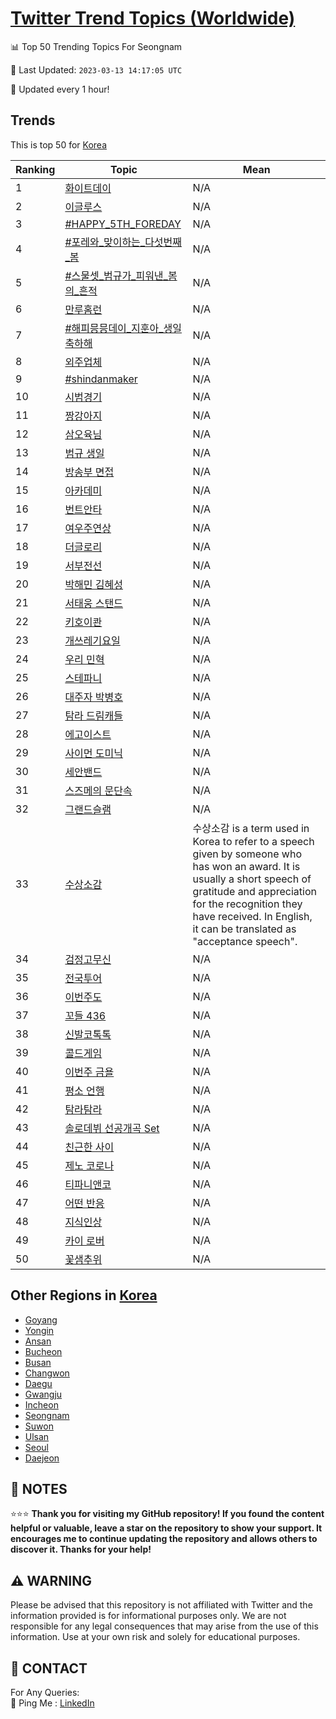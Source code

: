 [Twitter Trend Topics (Worldwide)](https://github.com/ErcinDedeoglu/Twitter-Trend-Topics)
==========


📊 Top 50 Trending Topics For Seongnam

📆 Last Updated: `2023-03-13 14:17:05 UTC`

🔧 Updated every 1 hour!


## Trends

This is top 50 for [Korea](</Korea>)

| Ranking | Topic | Mean |
| ------- | ------------ | ------------ |
| 1 | [화이트데이](http://twitter.com/search?q=%ed%99%94%ec%9d%b4%ed%8a%b8%eb%8d%b0%ec%9d%b4) | N/A |
| 2 | [이글루스](http://twitter.com/search?q=%ec%9d%b4%ea%b8%80%eb%a3%a8%ec%8a%a4) | N/A |
| 3 | [#HAPPY_5TH_FOREDAY](http://twitter.com/search?q=%23HAPPY_5TH_FOREDAY) | N/A |
| 4 | [#포레와_맞이하는_다섯번째_봄](http://twitter.com/search?q=%23%ed%8f%ac%eb%a0%88%ec%99%80_%eb%a7%9e%ec%9d%b4%ed%95%98%eb%8a%94_%eb%8b%a4%ec%84%af%eb%b2%88%ec%a7%b8_%eb%b4%84) | N/A |
| 5 | [#스물셋_범규가_피워낸_봄의_흔적](http://twitter.com/search?q=%23%ec%8a%a4%eb%ac%bc%ec%85%8b_%eb%b2%94%ea%b7%9c%ea%b0%80_%ed%94%bc%ec%9b%8c%eb%82%b8_%eb%b4%84%ec%9d%98_%ed%9d%94%ec%a0%81) | N/A |
| 6 | [만루홈런](http://twitter.com/search?q=%eb%a7%8c%eb%a3%a8%ed%99%88%eb%9f%b0) | N/A |
| 7 | [#해피믕믕데이_지훈아_생일축하해](http://twitter.com/search?q=%23%ed%95%b4%ed%94%bc%eb%af%95%eb%af%95%eb%8d%b0%ec%9d%b4_%ec%a7%80%ed%9b%88%ec%95%84_%ec%83%9d%ec%9d%bc%ec%b6%95%ed%95%98%ed%95%b4) | N/A |
| 8 | [외주업체](http://twitter.com/search?q=%ec%99%b8%ec%a3%bc%ec%97%85%ec%b2%b4) | N/A |
| 9 | [#shindanmaker](http://twitter.com/search?q=%23shindanmaker) | N/A |
| 10 | [시범경기](http://twitter.com/search?q=%ec%8b%9c%eb%b2%94%ea%b2%bd%ea%b8%b0) | N/A |
| 11 | [짱강아지](http://twitter.com/search?q=%ec%a7%b1%ea%b0%95%ec%95%84%ec%a7%80) | N/A |
| 12 | [삼오육님](http://twitter.com/search?q=%ec%82%bc%ec%98%a4%ec%9c%a1%eb%8b%98) | N/A |
| 13 | [범규 생일](http://twitter.com/search?q=%eb%b2%94%ea%b7%9c+%ec%83%9d%ec%9d%bc) | N/A |
| 14 | [방송부 면접](http://twitter.com/search?q=%eb%b0%a9%ec%86%a1%eb%b6%80+%eb%a9%b4%ec%a0%91) | N/A |
| 15 | [아카데미](http://twitter.com/search?q=%ec%95%84%ec%b9%b4%eb%8d%b0%eb%af%b8) | N/A |
| 16 | [번트안타](http://twitter.com/search?q=%eb%b2%88%ed%8a%b8%ec%95%88%ed%83%80) | N/A |
| 17 | [여우주연상](http://twitter.com/search?q=%ec%97%ac%ec%9a%b0%ec%a3%bc%ec%97%b0%ec%83%81) | N/A |
| 18 | [더글로리](http://twitter.com/search?q=%eb%8d%94%ea%b8%80%eb%a1%9c%eb%a6%ac) | N/A |
| 19 | [서부전선](http://twitter.com/search?q=%ec%84%9c%eb%b6%80%ec%a0%84%ec%84%a0) | N/A |
| 20 | [박해민 김혜성](http://twitter.com/search?q=%eb%b0%95%ed%95%b4%eb%af%bc+%ea%b9%80%ed%98%9c%ec%84%b1) | N/A |
| 21 | [서태웅 스탠드](http://twitter.com/search?q=%ec%84%9c%ed%83%9c%ec%9b%85+%ec%8a%a4%ed%83%a0%eb%93%9c) | N/A |
| 22 | [키호이콴](http://twitter.com/search?q=%ed%82%a4%ed%98%b8%ec%9d%b4%ec%bd%b4) | N/A |
| 23 | [개쓰레기요일](http://twitter.com/search?q=%ea%b0%9c%ec%93%b0%eb%a0%88%ea%b8%b0%ec%9a%94%ec%9d%bc) | N/A |
| 24 | [우리 민혁](http://twitter.com/search?q=%ec%9a%b0%eb%a6%ac+%eb%af%bc%ed%98%81) | N/A |
| 25 | [스테파니](http://twitter.com/search?q=%ec%8a%a4%ed%85%8c%ed%8c%8c%eb%8b%88) | N/A |
| 26 | [대주자 박병호](http://twitter.com/search?q=%eb%8c%80%ec%a3%bc%ec%9e%90+%eb%b0%95%eb%b3%91%ed%98%b8) | N/A |
| 27 | [탐라 드림캐들](http://twitter.com/search?q=%ed%83%90%eb%9d%bc+%eb%93%9c%eb%a6%bc%ec%ba%90%eb%93%a4) | N/A |
| 28 | [에고이스트](http://twitter.com/search?q=%ec%97%90%ea%b3%a0%ec%9d%b4%ec%8a%a4%ed%8a%b8) | N/A |
| 29 | [사이먼 도미닉](http://twitter.com/search?q=%ec%82%ac%ec%9d%b4%eb%a8%bc+%eb%8f%84%eb%af%b8%eb%8b%89) | N/A |
| 30 | [세안밴드](http://twitter.com/search?q=%ec%84%b8%ec%95%88%eb%b0%b4%eb%93%9c) | N/A |
| 31 | [스즈메의 문단속](http://twitter.com/search?q=%ec%8a%a4%ec%a6%88%eb%a9%94%ec%9d%98+%eb%ac%b8%eb%8b%a8%ec%86%8d) | N/A |
| 32 | [그랜드슬램](http://twitter.com/search?q=%ea%b7%b8%eb%9e%9c%eb%93%9c%ec%8a%ac%eb%9e%a8) | N/A |
| 33 | [수상소감](http://twitter.com/search?q=%ec%88%98%ec%83%81%ec%86%8c%ea%b0%90) | 수상소감 is a term used in Korea to refer to a speech given by someone who has won an award. It is usually a short speech of gratitude and appreciation for the recognition they have received. In English, it can be translated as "acceptance speech". |
| 34 | [검정고무신](http://twitter.com/search?q=%ea%b2%80%ec%a0%95%ea%b3%a0%eb%ac%b4%ec%8b%a0) | N/A |
| 35 | [전국투어](http://twitter.com/search?q=%ec%a0%84%ea%b5%ad%ed%88%ac%ec%96%b4) | N/A |
| 36 | [이번주도](http://twitter.com/search?q=%ec%9d%b4%eb%b2%88%ec%a3%bc%eb%8f%84) | N/A |
| 37 | [꼬들 436](http://twitter.com/search?q=%ea%bc%ac%eb%93%a4+436) | N/A |
| 38 | [신발코톡톡](http://twitter.com/search?q=%ec%8b%a0%eb%b0%9c%ec%bd%94%ed%86%a1%ed%86%a1) | N/A |
| 39 | [콜드게임](http://twitter.com/search?q=%ec%bd%9c%eb%93%9c%ea%b2%8c%ec%9e%84) | N/A |
| 40 | [이번주 금욜](http://twitter.com/search?q=%ec%9d%b4%eb%b2%88%ec%a3%bc+%ea%b8%88%ec%9a%9c) | N/A |
| 41 | [평소 언행](http://twitter.com/search?q=%ed%8f%89%ec%86%8c+%ec%96%b8%ed%96%89) | N/A |
| 42 | [탐라탐라](http://twitter.com/search?q=%ed%83%90%eb%9d%bc%ed%83%90%eb%9d%bc) | N/A |
| 43 | [솔로데뷔 선공개곡 Set](http://twitter.com/search?q=%ec%86%94%eb%a1%9c%eb%8d%b0%eb%b7%94+%ec%84%a0%ea%b3%b5%ea%b0%9c%ea%b3%a1+Set) | N/A |
| 44 | [친근한 사이](http://twitter.com/search?q=%ec%b9%9c%ea%b7%bc%ed%95%9c+%ec%82%ac%ec%9d%b4) | N/A |
| 45 | [제노 코로나](http://twitter.com/search?q=%ec%a0%9c%eb%85%b8+%ec%bd%94%eb%a1%9c%eb%82%98) | N/A |
| 46 | [티파니앤코](http://twitter.com/search?q=%ed%8b%b0%ed%8c%8c%eb%8b%88%ec%95%a4%ec%bd%94) | N/A |
| 47 | [어떤 반응](http://twitter.com/search?q=%ec%96%b4%eb%96%a4+%eb%b0%98%ec%9d%91) | N/A |
| 48 | [지식인상](http://twitter.com/search?q=%ec%a7%80%ec%8b%9d%ec%9d%b8%ec%83%81) | N/A |
| 49 | [카이 로버](http://twitter.com/search?q=%ec%b9%b4%ec%9d%b4+%eb%a1%9c%eb%b2%84) | N/A |
| 50 | [꽃샘추위](http://twitter.com/search?q=%ea%bd%83%ec%83%98%ec%b6%94%ec%9c%84) | N/A |



## Other Regions in [Korea](</Korea>)

* [Goyang](</Korea/Goyang.md>)
* [Yongin](</Korea/Yongin.md>)
* [Ansan](</Korea/Ansan.md>)
* [Bucheon](</Korea/Bucheon.md>)
* [Busan](</Korea/Busan.md>)
* [Changwon](</Korea/Changwon.md>)
* [Daegu](</Korea/Daegu.md>)
* [Gwangju](</Korea/Gwangju.md>)
* [Incheon](</Korea/Incheon.md>)
* [Seongnam](</Korea/Seongnam.md>)
* [Suwon](</Korea/Suwon.md>)
* [Ulsan](</Korea/Ulsan.md>)
* [Seoul](</Korea/Seoul.md>)
* [Daejeon](</Korea/Daejeon.md>)



## 📝 NOTES

⭐⭐⭐ **Thank you for visiting my GitHub repository! If you found the content helpful or valuable, leave a star on the repository to show your support. It encourages me to continue updating the repository and allows others to discover it. Thanks for your help!**


## ⚠️ WARNING

Please be advised that this repository is not affiliated with Twitter and the information provided is for informational purposes only. We are not responsible for any legal consequences that may arise from the use of this information. Use at your own risk and solely for educational purposes.


## 📨 CONTACT

 For Any Queries:  
            🏓 Ping Me : [LinkedIn](https://www.linkedin.com/in/ercindedeoglu/)
